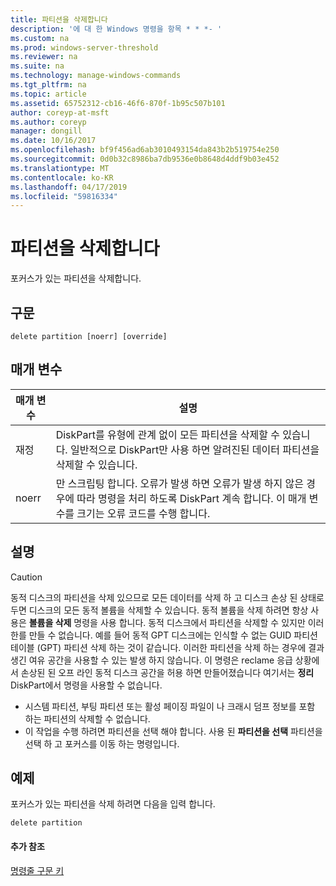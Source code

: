 ```yaml
---
title: 파티션을 삭제합니다
description: '에 대 한 Windows 명령을 항목 * * *- '
ms.custom: na
ms.prod: windows-server-threshold
ms.reviewer: na
ms.suite: na
ms.technology: manage-windows-commands
ms.tgt_pltfrm: na
ms.topic: article
ms.assetid: 65752312-cb16-46f6-870f-1b95c507b101
author: coreyp-at-msft
ms.author: coreyp
manager: dongill
ms.date: 10/16/2017
ms.openlocfilehash: bf9f456ad6ab3010493154da843b2b519754e250
ms.sourcegitcommit: 0d0b32c8986ba7db9536e0b8648d4ddf9b03e452
ms.translationtype: MT
ms.contentlocale: ko-KR
ms.lasthandoff: 04/17/2019
ms.locfileid: "59816334"
---
```

# <a name="delete-partition"></a>파티션을 삭제합니다



포커스가 있는 파티션을 삭제합니다.

## <a name="syntax"></a>구문

```
delete partition [noerr] [override]
```

## <a name="parameters"></a>매개 변수

|매개 변수|설명|
|---------|-----------|
|재정|DiskPart를 유형에 관계 없이 모든 파티션을 삭제할 수 있습니다. 일반적으로 DiskPart만 사용 하면 알려진된 데이터 파티션을 삭제할 수 있습니다.|
|noerr|만 스크립팅 합니다. 오류가 발생 하면 오류가 발생 하지 않은 경우에 따라 명령을 처리 하도록 DiskPart 계속 합니다. 이 매개 변수를 크기는 오류 코드를 수행 합니다.|

## <a name="remarks"></a>설명

> [!CAUTION]
> 동적 디스크의 파티션을 삭제 있으므로 모든 데이터를 삭제 하 고 디스크 손상 된 상태로 두면 디스크의 모든 동적 볼륨을 삭제할 수 있습니다. 동적 볼륨을 삭제 하려면 항상 사용은 **볼륨을 삭제** 명령을 사용 합니다. 동적 디스크에서 파티션을 삭제할 수 있지만 이러한를 만들 수 없습니다. 예를 들어 동적 GPT 디스크에는 인식할 수 없는 GUID 파티션 테이블 (GPT) 파티션 삭제 하는 것이 같습니다. 이러한 파티션을 삭제 하는 경우에 결과 생긴 여유 공간을 사용할 수 있는 발생 하지 않습니다. 이 명령은 reclame 응급 상황에서 손상된 된 오프 라인 동적 디스크 공간을 허용 하면 만들어졌습니다 여기서는 **정리** DiskPart에서 명령을 사용할 수 없습니다.
-   시스템 파티션, 부팅 파티션 또는 활성 페이징 파일이 나 크래시 덤프 정보를 포함 하는 파티션의 삭제할 수 없습니다.
-   이 작업을 수행 하려면 파티션을 선택 해야 합니다. 사용 된 **파티션을 선택** 파티션을 선택 하 고 포커스를 이동 하는 명령입니다.

## <a name="BKMK_examples"></a>예제

포커스가 있는 파티션을 삭제 하려면 다음을 입력 합니다.
```
delete partition
```

#### <a name="additional-references"></a>추가 참조

[명령줄 구문 키](command-line-syntax-key.md)

